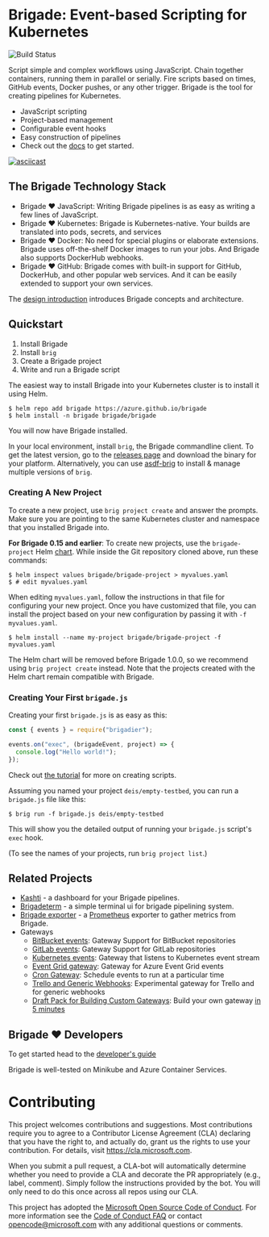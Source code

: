 # Brigade: Event-based Scripting for Kubernetes

![Build Status](http://badges.technosophos.me/v1/github/build/Azure/brigade/badge.svg?branch=master)

Script simple and complex workflows using JavaScript. Chain together containers,
running them in parallel or serially. Fire scripts based on times, GitHub events,
Docker pushes, or any other trigger. Brigade is the tool for creating pipelines
for Kubernetes.

- JavaScript scripting
- Project-based management
- Configurable event hooks
- Easy construction of pipelines
- Check out the [docs](https://azure.github.io/brigade/) to get started.

[![asciicast](https://asciinema.org/a/JBsjOpah4nTBvjqDT5dAWvefG.png)](https://asciinema.org/a/JBsjOpah4nTBvjqDT5dAWvefG)

## The Brigade Technology Stack

- Brigade :heart: JavaScript: Writing Brigade pipelines is as easy as writing a few lines of JavaScript.
- Brigade :heart: Kubernetes: Brigade is Kubernetes-native. Your builds are translated into
  pods, secrets, and services
- Brigade :heart: Docker: No need for special plugins or elaborate extensions. Brigade uses
  off-the-shelf Docker images to run your jobs. And Brigade also supports DockerHub
  webhooks.
- Brigade :heart: GitHub: Brigade comes with built-in support for GitHub, DockerHub, and
  other popular web services. And it can be easily extended to support your own
  services.

The [design introduction](https://azure.github.io/brigade/topics/design.html) introduces Brigade concepts and
architecture.

## Quickstart

1. Install Brigade
2. Install `brig`
3. Create a Brigade project
4. Write and run a Brigade script

The easiest way to install Brigade into your Kubernetes cluster is to install it using Helm.

```console
$ helm repo add brigade https://azure.github.io/brigade
$ helm install -n brigade brigade/brigade
```

You will now have Brigade installed.

In your local environment, install `brig`, the Brigade commandline client. To get
the latest version, go to the [releases page](https://github.com/Azure/brigade/releases/)
and download the binary for your platform. Alternatively, you can use
[asdf-brig](https://github.com/Ibotta/asdf-brig) to install & manage multiple
versions of `brig`.

### Creating A New Project

To create a new project, use `brig project create` and answer the prompts. Make
sure you are pointing to the same Kubernetes cluster and namespace that you
installed Brigade into.

**For Brigade 0.15 and earlier**: To create new projects, use the `brigade-project` Helm [chart][brigade-project-chart]. While inside the Git
repository cloned above, run these commands:

```console
$ helm inspect values brigade/brigade-project > myvalues.yaml
$ # edit myvalues.yaml
```

When editing `myvalues.yaml`, follow the instructions in that file for configuring
your new project. Once you have customized that file, you can install the project
based on your new configuration by passing it with `-f myvalues.yaml`.

```console
$ helm install --name my-project brigade/brigade-project -f myvalues.yaml
```

The Helm chart will be removed before Brigade 1.0.0, so we recommend using
`brig project create` instead. Note that the projects created with the Helm chart
remain compatible with Brigade.

### Creating Your First `brigade.js`

Creating your first `brigade.js` is as easy as this:

```javascript
const { events } = require("brigadier");

events.on("exec", (brigadeEvent, project) => {
  console.log("Hello world!");
});
```

Check out [the tutorial](https://azure.github.io/brigade/intro/) for more on creating scripts.

Assuming you named your project `deis/empty-testbed`, you can run a `brigade.js`
file like this:

```console
$ brig run -f brigade.js deis/empty-testbed
```

This will show you the detailed output of running your `brigade.js` script's
`exec` hook.

(To see the names of your projects, run `brig project list`.)

## Related Projects

- [Kashti](https://github.com/Azure/kashti) - a dashboard for your Brigade pipelines.
- [Brigadeterm](https://github.com/slok/brigadeterm) - a simple terminal ui for brigade pipelining system.
- [Brigade exporter](https://github.com/slok/brigade-exporter) - a [Prometheus](https://prometheus.io) exporter to gather metrics from Brigade.
- Gateways
  - [BitBucket events](https://github.com/lukepatrick/brigade-bitbucket-gateway): Gateway Support for BitBucket repositories
  - [GitLab events](https://github.com/lukepatrick/brigade-gitlab-gateway): Gateway Support for GitLab repositories
  - [Kubernetes events](https://github.com/azure/brigade-k8s-gateway): Gateway that listens to Kubernetes event stream
  - [Event Grid gateway](https://github.com/radu-matei/brigade-eventgrid-gateway): Gateway for Azure Event Grid events
  - [Cron Gateway](https://github.com/technosophos/brigade-cron): Schedule events to run at a particular time
  - [Trello and Generic Webhooks](https://github.com/technosophos/brigade-trello): Experimental gateway for Trello and for generic webhooks
  - [Draft Pack for Building Custom Gateways](https://github.com/technosophos/draft-brigade): Build your own gateway [in 5 minutes](http://technosophos.com/2018/04/23/building-brigade-gateways-the-easy-way.html)

## Brigade :heart: Developers

To get started head to the [developer's guide](https://azure.github.io/brigade/topics/developers.html)

Brigade is well-tested on Minikube and Azure Container Services.

# Contributing

This project welcomes contributions and suggestions. Most contributions require you to agree to a
Contributor License Agreement (CLA) declaring that you have the right to, and actually do, grant us
the rights to use your contribution. For details, visit https://cla.microsoft.com.

When you submit a pull request, a CLA-bot will automatically determine whether you need to provide
a CLA and decorate the PR appropriately (e.g., label, comment). Simply follow the instructions
provided by the bot. You will only need to do this once across all repos using our CLA.

This project has adopted the [Microsoft Open Source Code of Conduct](https://opensource.microsoft.com/codeofconduct/).
For more information see the [Code of Conduct FAQ](https://opensource.microsoft.com/codeofconduct/faq/) or
contact [opencode@microsoft.com](mailto:opencode@microsoft.com) with any additional questions or comments.

[brigade-project-chart]: https://github.com/Azure/brigade-charts/tree/master/charts/brigade-project